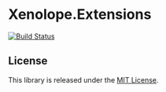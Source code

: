 Xenolope.Extensions
===================

[![Build Status](https://img.shields.io/travis/jonjomckay/Xenolope.Extensions/master.svg?style=flat-square)](https://travis-ci.org/jonjomckay/Xenolope.Extensions)

## License

This library is released under the [MIT License](https://opensource.org/licenses/MIT).
